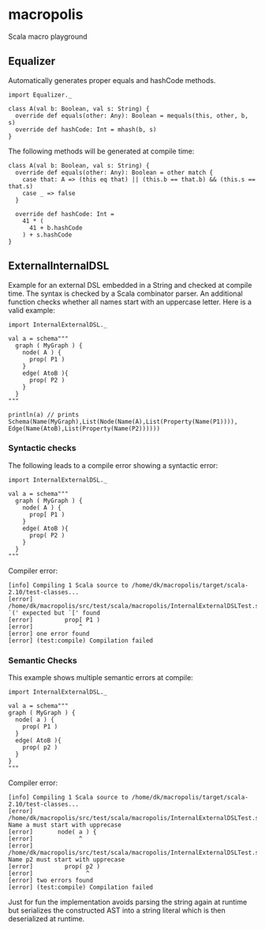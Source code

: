macropolis
==========

Scala macro playground

## Equalizer

Automatically generates proper equals and hashCode methods.

```
import Equalizer._

class A(val b: Boolean, val s: String) {
  override def equals(other: Any): Boolean = mequals(this, other, b, s)
  override def hashCode: Int = mhash(b, s)
}
```

The following methods will be generated at compile time:

```
class A(val b: Boolean, val s: String) {
  override def equals(other: Any): Boolean = other match {
    case that: A => (this eq that) || (this.b == that.b) && (this.s == that.s)
    case _ => false
  }

  override def hashCode: Int =
    41 * (
      41 + b.hashCode
    ) + s.hashCode
}
```


## ExternalInternalDSL

Example for an external DSL embedded in a String and checked at compile time.
The syntax is checked by a Scala combinator parser. An additional function checks whether all names start with an uppercase letter.
Here is a valid example:

```
import InternalExternalDSL._

val a = schema"""
  graph ( MyGraph ) {
    node( A ) {
      prop( P1 )
    }
    edge( AtoB ){
      prop( P2 )
    }
  }
"""

println(a) // prints Schema(Name(MyGraph),List(Node(Name(A),List(Property(Name(P1)))), Edge(Name(AtoB),List(Property(Name(P2))))))
```

### Syntactic checks
The following leads to a compile error showing a syntactic error:

```
import InternalExternalDSL._

val a = schema"""
  graph ( MyGraph ) {
    node( A ) {
      prop[ P1 )
    }
    edge( AtoB ){
      prop( P2 )
    }
  }
"""
```

Compiler error:
```
[info] Compiling 1 Scala source to /home/dk/macropolis/target/scala-2.10/test-classes...
[error] /home/dk/macropolis/src/test/scala/macropolis/InternalExternalDSLTest.scala:9: `(' expected but `[' found
[error]         prop[ P1 )
[error]             ^
[error] one error found
[error] (test:compile) Compilation failed
```

### Semantic Checks
This example shows multiple semantic errors at compile:

```
import InternalExternalDSL._

val a = schema"""
graph ( MyGraph ) {
  node( a ) {
    prop( P1 )
  }
  edge( AtoB ){
    prop( p2 )
  }
}
"""
```

Compiler error:
```
[info] Compiling 1 Scala source to /home/dk/macropolis/target/scala-2.10/test-classes...
[error] /home/dk/macropolis/src/test/scala/macropolis/InternalExternalDSLTest.scala:8: Name a must start with upprecase
[error]       node( a ) {
[error]             ^
[error] /home/dk/macropolis/src/test/scala/macropolis/InternalExternalDSLTest.scala:12: Name p2 must start with upprecase
[error]         prop( p2 )
[error]               ^
[error] two errors found
[error] (test:compile) Compilation failed
```

Just for fun the implementation avoids parsing the string again at runtime but serializes the constructed AST into a string literal which is then deserialized at runtime.


